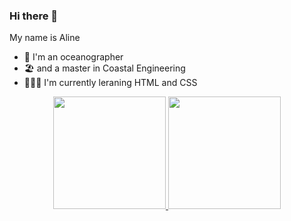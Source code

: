 ### Hi there 👋
My name is Aline

- 🌊 I'm an oceanographer
- 🏖️ and a master in Coastal Engineering
- 👩🏽‍💻 I'm currently leraning HTML and CSS

<div align="center">
  <a href="https://github.com/alinedefreitasocn">
  <img height="180em" src="https://github-readme-stats.vercel.app/api?username=alinedefreitasocn&show_icons=true&theme=dracula&include_all_commits=true&count_private=true"/>
  <img height="180em" src="https://github-readme-stats.vercel.app/api/top-langs/?username=alinedefreitasocn&layout=compact&langs_count=7&theme=dracula"/>
</div>



<!--
**alinedefreitasocn/alinedefreitasocn** is a ✨ _special_ ✨ repository because its `README.md` (this file) appears on your GitHub profile.

Here are some ideas to get you started:

- 🔭 I’m currently working on ...
- 🌱 I’m currently learning ...
- 👯 I’m looking to collaborate on ...
- 🤔 I’m looking for help with ...
- 💬 Ask me about ...
- 📫 How to reach me: ...
- 😄 Pronouns: ...
- ⚡ Fun fact: ...
-->
